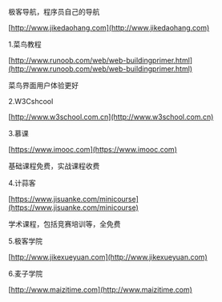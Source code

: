 极客导航，程序员自己的导航

[http://www.jikedaohang.com](http://www.jikedaohang.com)

1.菜鸟教程

[http://www.runoob.com/web/web-buildingprimer.html](http://www.runoob.com/web/web-buildingprimer.html)

菜鸟界面用户体验更好

2.W3Cshcool

[http://www.w3school.com.cn](http://www.w3school.com.cn)

3.慕课

[https://www.imooc.com](https://www.imooc.com)



基础课程免费，实战课程收费

4.计蒜客

[https://www.jisuanke.com/minicourse](https://www.jisuanke.com/minicourse)



学术课程，包括竞赛培训等，全免费

5.极客学院

[http://www.jikexueyuan.com](http://www.jikexueyuan.com)

6.麦子学院

[http://www.maizitime.com](http://www.maizitime.com)

